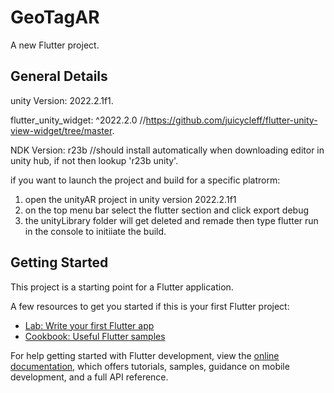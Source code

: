 # GeoTagAR
A new Flutter project.
## General Details
unity Version: 2022.2.1f1.

flutter_unity_widget: ^2022.2.0 //https://github.com/juicycleff/flutter-unity-view-widget/tree/master.

NDK Version: r23b //should install automatically when downloading editor in unity hub, if not then lookup 'r23b unity'.

if you want to launch the project and build for a specific platrorm:
1. open the unityAR project in unity version 2022.2.1f1
2. on the top menu bar select the flutter section and click export <chosen platform> debug
3. the unityLibrary folder will get deleted and remade then type flutter run in the console to initiiate the build.


## Getting Started

This project is a starting point for a Flutter application.

A few resources to get you started if this is your first Flutter project:

- [Lab: Write your first Flutter app](https://docs.flutter.dev/get-started/codelab)
- [Cookbook: Useful Flutter samples](https://docs.flutter.dev/cookbook)

For help getting started with Flutter development, view the
[online documentation](https://docs.flutter.dev/), which offers tutorials,
samples, guidance on mobile development, and a full API reference.
